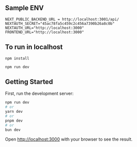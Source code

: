 ## Sample ENV

```
NEXT_PUBLIC_BACKEND_URL = http://localhost:3001/api/
NEXTAUTH_SECRET="45ac78fa5c459c2c456a7390b26a8c0b"
NEXTAUTH_URL="http://localhost:3000"
FRONTEND_URL="http://localhost:3000"
```

## To run in localhost

```
npm install

npm run dev
```

## Getting Started

First, run the development server:

```bash
npm run dev
# or
yarn dev
# or
pnpm dev
# or
bun dev
```

Open [http://localhost:3000](http://localhost:3000) with your browser to see the result.
